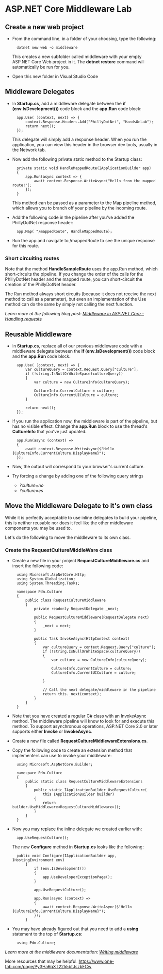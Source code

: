 # ASP.NET Core Middleware Lab

## Create a new web project
* From the command line, in a folder of your choosing, type the following:

        dotnet new web -o middleware

    This creates a new subfolder called middleware with your empty ASP.NET Core Web project in it.  The **dotnet restore** command will automatically be run for you.

* Open this new folder in Visual Studio Code

## Middleware Delegates
* In **Startup.cs**, add a middleware delegate between the **if (env.IsDevelopment())** code block and the **app.Run** code block:

        app.Use( (context, next) => {
            context.Response.Headers.Add("PhillyDotNet", "HandsOnLab");
            return next();
        });

    This delegate will simply add a response header.  When you run the application, you can view this header in the browser dev tools, usually in the Network tab.

* Now add the following private static method to the Startup class:

        private static void HandleMappedRoute(IApplicationBuilder app)
        {
            app.Run(async context => {
                await context.Response.WriteAsync("Hello from the mapped route!");
            });
        }

    This method can be passed as a parameter to the Map pipeline method, which allows you to branch off your pipeline by the incoming route.

* Add the following code in the pipeline after you've added the PhillyDotNet response header:

        app.Map( "/mappedRoute", HandleMappedRoute);

* Run the app and navigate to /mappedRoute to see the unique response for this route.

### Short circuiting routes
Note that the method **HandleSampleRoute** uses the app.Run method, which short-circuits the pipeline.  If you change the order of the calls for the PhillyDotNet header and the mapped route, you can short-circuit the creation of the PhillyDotNet header.

The Run method always short circuits (because it does not receive the next method to call as a parameter), but even an implementation of the Use method can do the same by simply not calling the next function.

*Learn more at the following blog post: [
Middleware in ASP.NET Core – Handling requests](https://codingblast.com/asp-net-core-middleware/)*

## Reusable Middleware
* In **Startup.cs**, replace all of our previous middleware code with a middleware delegate between the **if (env.IsDevelopment())** code block and the **app.Run** code block.

        app.Use( (context, next) => {
            var cultureQuery = context.Request.Query["culture"];
            if (!string.IsNullOrWhiteSpace(cultureQuery))
            {
                var culture = new CultureInfo(cultureQuery);
                
                CultureInfo.CurrentCulture = culture;
                CultureInfo.CurrentUICulture = culture;
            }

            return next();
        });
* If you run the application now, the middleware is part of the pipeline, but has no visible effect.  Change the **app.Run** block to use the thread's **CultureInfo** that you've just updated.

        app.Run(async (context) =>
        {
            await context.Response.WriteAsync($"Hello {CultureInfo.CurrentCulture.DisplayName}");
        });

* Now, the output will correspond to your browser's current culture.

* Try forcing a change by adding one of the following query strings
    * *?culture=no*
    * *?culture=es*

## Move the Middleware Delegate to it's own class
While it is perfectly acceptable to use inline delegates to build your pipeline, this is neither reusable nor does it feel like the other middleware components you may be used to.

Let's do the following to move the middleware to its own class.

### Create the RequestCultureMiddleWare class

* Create a new file in your project **RequestCultureMiddleware.cs** and insert the following code:

        using Microsoft.AspNetCore.Http;
        using System.Globalization;
        using System.Threading.Tasks;

        namespace Pdn.Culture
        {
            public class RequestCultureMiddleware
            {
                private readonly RequestDelegate _next;

                public RequestCultureMiddleware(RequestDelegate next)
                {
                    _next = next;
                }

                public Task InvokeAsync(HttpContext context)
                {
                    var cultureQuery = context.Request.Query["culture"];
                    if (!string.IsNullOrWhiteSpace(cultureQuery))
                    {
                        var culture = new CultureInfo(cultureQuery);

                        CultureInfo.CurrentCulture = culture;
                        CultureInfo.CurrentUICulture = culture;

                    }

                    // Call the next delegate/middleware in the pipeline
                    return this._next(context);
                }
            }
        }

* Note that you have created a regular C# class with an InvokeAsync method.  The middleware pipeline will know to look for and execute this method.  To support asynchronous operations, ASP.NET Core 2.0 or later supports either **Invoke** or **InvokeAsync**.

* Create a new file called **RequestCultureMiddlewareExtensions.cs**.
* Copy the following code to create an extension method that implementers can use to invoke your middleware:

        using Microsoft.AspNetCore.Builder;

        namespace Pdn.Culture
        {
            public static class RequestCultureMiddlewareExtensions
            {
                public static IApplicationBuilder UseRequestCulture(
                    this IApplicationBuilder builder)
                {
                    return builder.UseMiddleware<RequestCultureMiddleware>();
                }
            }
        }


* Now you may replace the inline delegate we created earlier with:
        
        app.UseRequestCulture();

    The new **Configure** method in **Startup.cs** looks like the following:

        public void Configure(IApplicationBuilder app, IHostingEnvironment env)
            {
                if (env.IsDevelopment())
                {
                    app.UseDeveloperExceptionPage();
                }

                app.UseRequestCulture();

                app.Run(async (context) =>
                {
                    await context.Response.WriteAsync($"Hello {CultureInfo.CurrentCulture.DisplayName}");
                });
            }

* You may have already figured out that you need to add a **using** statement to the top of **Startup.cs**:

        using Pdn.Culture;


*Learn more at the middleware documentation: [Writing middleware](https://docs.microsoft.com/en-us/aspnet/core/fundamentals/middleware/?view=aspnetcore-2.1&tabs=aspnetcore2x#writing-middleware)*


More resources that may be helpful: https://www.one-tab.com/page/Py3Ha6qXT2255btJszbFCw